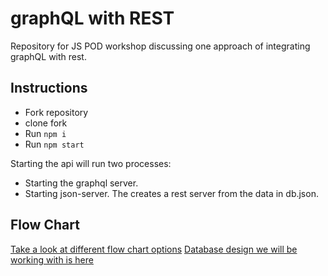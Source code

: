 # graphQL with REST
Repository for JS POD workshop discussing one approach of integrating graphQL with rest.

## Instructions
* Fork repository
* clone fork
* Run `npm i`
* Run `npm start`

Starting the api will run two processes:
* Starting the graphql server.
* Starting json-server. The creates a rest server from the data in db.json.

## Flow Chart
[Take a look at different flow chart options](https://drive.google.com/file/d/1q4lQyCDznP0jJme3gJpEUeU4yue1LZbZ/view?usp=sharing)
[Database design we will be working with is here](https://drive.google.com/file/d/1sxAHd5BTMj1c9FIVtv7wQGuMHUhJIqHI/view?usp=sharing)
